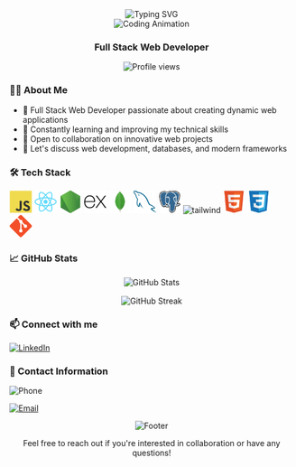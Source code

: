 <div align="center">
    <img src="https://readme-typing-svg.demolab.com?font=Fira+Code&weight=600&size=28&duration=3000&pause=500&color=70A4FC&center=true&vCenter=true&random=false&width=435&lines=Hi+%F0%9F%91%8B%2C+I'm+Iheb+Jemmali;Welcome+to+my+Profile!" alt="Typing SVG" />
</div>

<div align="center">
    <img src="https://media2.giphy.com/media/qgQUggAC3Pfv687qPC/giphy.gif" width="400" alt="Coding Animation"/>
</div>

<h3 align="center">Full Stack Web Developer</h3>

<p align="center">
    <img src="https://komarev.com/ghpvc/?username=ihebjemmali&label=Profile%20views&color=70a4fc&style=for-the-badge" alt="Profile views" />
</p>

### 👨‍💻 About Me
- 🔭 Full Stack Web Developer passionate about creating dynamic web applications
- 🌱 Constantly learning and improving my technical skills
- 👯 Open to collaboration on innovative web projects
- 💬 Let's discuss web development, databases, and modern frameworks

### 🛠️ Tech Stack
<p align="left">
    <img src="https://raw.githubusercontent.com/devicons/devicon/master/icons/javascript/javascript-original.svg" alt="javascript" width="40" height="40"/>
    <img src="https://raw.githubusercontent.com/devicons/devicon/master/icons/react/react-original.svg" alt="react" width="40" height="40"/>
    <img src="https://raw.githubusercontent.com/devicons/devicon/master/icons/nodejs/nodejs-original.svg" alt="nodejs" width="40" height="40"/>
    <img src="https://raw.githubusercontent.com/devicons/devicon/master/icons/express/express-original.svg" alt="express" width="40" height="40"/>
    <img src="https://raw.githubusercontent.com/devicons/devicon/master/icons/mongodb/mongodb-original.svg" alt="mongodb" width="40" height="40"/>
    <img src="https://raw.githubusercontent.com/devicons/devicon/master/icons/mysql/mysql-original.svg" alt="mysql" width="40" height="40"/>
    <img src="https://raw.githubusercontent.com/devicons/devicon/master/icons/postgresql/postgresql-original.svg" alt="postgresql" width="40" height="40"/>
    <img src="https://www.vectorlogo.zone/logos/tailwindcss/tailwindcss-icon.svg" alt="tailwind" width="40" height="40"/>
    <img src="https://raw.githubusercontent.com/devicons/devicon/master/icons/html5/html5-original.svg" alt="html5" width="40" height="40"/>
    <img src="https://raw.githubusercontent.com/devicons/devicon/master/icons/css3/css3-original.svg" alt="css3" width="40" height="40"/>
    <img src="https://raw.githubusercontent.com/devicons/devicon/master/icons/git/git-original.svg" alt="git" width="40" height="40"/>
    

### 📈 GitHub Stats
<p align="center">
    <img align="center" src="https://github-readme-stats.vercel.app/api?username=ihebjemmali&show_icons=true&theme=tokyonight" alt="GitHub Stats" />
</p>
<p align="center">
    <img align="center" src="https://github-readme-streak-stats.herokuapp.com/?user=ihebjemmali&theme=tokyonight" alt="GitHub Streak" />
</p>

### 📫 Connect with me
<p align="left">
    <a href="https://linkedin.com/in/iheb-jemmali-71886624a" target="blank">
        <img src="https://img.shields.io/badge/LinkedIn-0077B5?style=for-the-badge&logo=linkedin&logoColor=white" alt="LinkedIn"/>
    </a>
</p>

### 📱 Contact Information
<div align="left">
    <p>
        <img src="https://img.shields.io/badge/Phone-+216_21384423-70a4fc?style=for-the-badge&logo=phone&logoColor=white" alt="Phone"/>
    </p>
    <p>
        <a href="mailto:ihebjemmali000@gmail.com">
            <img src="https://img.shields.io/badge/Email-ihebjemmali000@gmail.com-70a4fc?style=for-the-badge&logo=gmail&logoColor=white" alt="Email"/>
        </a>
    </p>
</div>

<div align="center">
    <img src="https://capsule-render.vercel.app/api?type=waving&color=70a4fc&height=100&section=footer" alt="Footer"/>
</div>

<p align="center">
    Feel free to reach out if you're interested in collaboration or have any questions!
</p>
